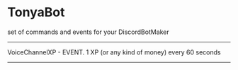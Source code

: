 # TonyaBot
set of commands and events for your DiscordBotMaker
___________________________________________________
VoiceChannelXP - EVENT. 1 XP (or any kind of money) every 60 seconds
___________________________________________________
